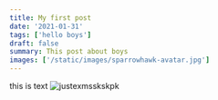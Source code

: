 ```yaml
---
title: My first post
date: '2021-01-31'
tags: ['hello boys']
draft: false
summary: This post about boys 
images: ['/static/images/sparrowhawk-avatar.jpg'] 
---
```


this is text ![justexmsskskpk](/static/images/sparrowhawk-avatar.jpg)
